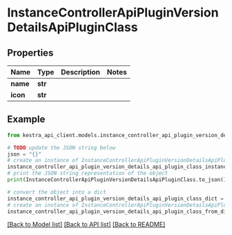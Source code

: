 # InstanceControllerApiPluginVersionDetailsApiPluginClass


## Properties

Name | Type | Description | Notes
------------ | ------------- | ------------- | -------------
**name** | **str** |  | 
**icon** | **str** |  | 

## Example

```python
from kestra_api_client.models.instance_controller_api_plugin_version_details_api_plugin_class import InstanceControllerApiPluginVersionDetailsApiPluginClass

# TODO update the JSON string below
json = "{}"
# create an instance of InstanceControllerApiPluginVersionDetailsApiPluginClass from a JSON string
instance_controller_api_plugin_version_details_api_plugin_class_instance = InstanceControllerApiPluginVersionDetailsApiPluginClass.from_json(json)
# print the JSON string representation of the object
print(InstanceControllerApiPluginVersionDetailsApiPluginClass.to_json())

# convert the object into a dict
instance_controller_api_plugin_version_details_api_plugin_class_dict = instance_controller_api_plugin_version_details_api_plugin_class_instance.to_dict()
# create an instance of InstanceControllerApiPluginVersionDetailsApiPluginClass from a dict
instance_controller_api_plugin_version_details_api_plugin_class_from_dict = InstanceControllerApiPluginVersionDetailsApiPluginClass.from_dict(instance_controller_api_plugin_version_details_api_plugin_class_dict)
```
[[Back to Model list]](../README.md#documentation-for-models) [[Back to API list]](../README.md#documentation-for-api-endpoints) [[Back to README]](../README.md)


